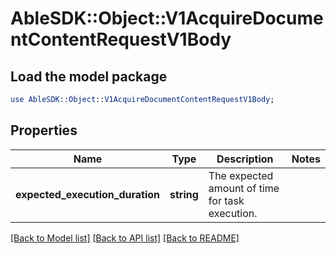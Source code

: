 # AbleSDK::Object::V1AcquireDocumentContentRequestV1Body

## Load the model package
```perl
use AbleSDK::Object::V1AcquireDocumentContentRequestV1Body;
```

## Properties
Name | Type | Description | Notes
------------ | ------------- | ------------- | -------------
**expected_execution_duration** | **string** | The expected amount of time for task execution. | 

[[Back to Model list]](../README.md#documentation-for-models) [[Back to API list]](../README.md#documentation-for-api-endpoints) [[Back to README]](../README.md)


